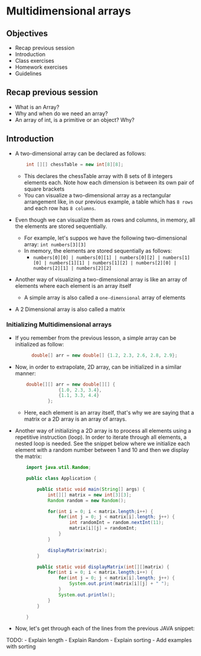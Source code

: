 # Multidimensional arrays

## Objectives

- Recap previous session
- Introduction
- Class exercises
- Homework exercises
- Guidelines

## Recap previous session

- What is an Array?
- Why and when do we need an array?
- An array of int, is a primitive or an object? Why?

## Introduction

- A two-dimensional array can be declared as follows:

  ```java
      int [][] chessTable = new int[8][8];
  ```

  - This declares the chessTable array with 8 sets of 8 integers elements each. Note how each dimension is between its own pair of square brackets
  - You can visualize a two-dimensional array as a rectangular arrangement like, in our previous example, a table which has `8 rows` and each row has `8 columns`.

- Even though we can visualize them as rows and columns, in memory, all the elements are stored sequentially.
  - For example, let's suppos we have the following two-dimensional array: `int numbers[3][3]`
  - In memory, the elements are stored sequentially as follows:
    - `numbers[0][0] | numbers[0][1] | numbers[0][2] | numbers[1][0] | numbers[1][1] | numbers[1][2] | numbers[2][0] | numbers[2][1] | numbers[2][2]`
- Another way of visualizing a two-dimensional array is like an array of elements where each element is an array itself
  - A simple array is also called a `one-dimensional` array of elements
- A 2 Dimensional array is also called a matrix

### Initializing Multidimensional arrays

- If you remember from the previous lesson, a simple array can be initialized as follow:

  ```java
        double[] arr = new double[] {1.2, 2.3, 2.6, 2.8, 2.9};
  ```

- Now, in order to extrapolate, 2D array, can be initialized in a similar manner:

  ```java
      double[][] arr = new double[][] {
                  {1.0, 2.3, 3.4},
                  {1.1, 3.3, 4.4}
              };
  ```

  - Here, each element is an array itself, that's why we are saying that a matrix or a 2D array is an array of arrays.

- Another way of initializing a 2D array is to process all elements using a repetitive instruction (loop). In order to iterate through all elements, a nested loop is needed. See the snippet below where we initialize each element with a random number between 1 and 10 and then we display the matrix:

  ```java
      import java.util.Random;

      public class Application {

          public static void main(String[] args) {
              int[][] matrix = new int[3][3];
              Random random = new Random();

              for(int i = 0; i < matrix.length;i++) {
                  for(int j = 0; j < matrix[i].length; j++) {
                      int randomInt = random.nextInt(11);
                      matrix[i][j] = randomInt;
                  }
              }

              displayMatrix(matrix);
          }

          public static void displayMatrix(int[][]matrix) {
              for(int i = 0; i < matrix.length;i++) {
                  for(int j = 0; j < matrix[i].length; j++) {
                      System.out.print(matrix[i][j] + " ");
                  }
                  System.out.println();
              }
          }

      }
  ```

- Now, let's get through each of the lines from the previous JAVA snippet:

TODO: - Explain length - Explain Random - Explain sorting - Add examples with sorting
